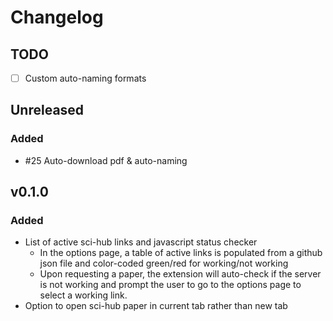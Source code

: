 # Changelog

## TODO

- [ ] Custom auto-naming formats

## Unreleased

### Added
- #25 Auto-download pdf & auto-naming

## v0.1.0

### Added
- List of active sci-hub links and javascript status checker
  - In the options page, a table of active links is populated from a github json file and color-coded green/red for working/not working
  - Upon requesting a paper, the extension will auto-check if the server is not working and prompt the user to go to the options page to select a working link.
- Option to open sci-hub paper in current tab rather than new tab
